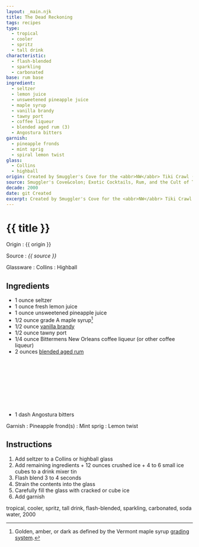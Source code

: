 ```yaml
---
layout: _main.njk
title: The Dead Reckoning
tags: recipes
type:
  - tropical
  - cooler
  - spritz
  - tall drink
characteristic:
  - flash-blended
  - sparkling
  - carbonated
base: rum base
ingredient:
  - seltzer
  - lemon juice
  - unsweetened pineapple juice
  - maple syrup
  - vanilla brandy
  - tawny port
  - coffee liqueur
  - blended aged rum (3)
  - Angostura bitters
garnish:
  - pineapple fronds
  - mint sprig
  - spiral lemon twist
glass:
  - Collins
  - highball
origin: Created by Smuggler's Cove for the <abbr>NW</abbr> Tiki Crawl (now Tiki Kon) in 2007.
source: Smuggler's Cove&colon; Exotic Cocktails, Rum, and the Cult of Tiki
decade: 2000
date: git Created
excerpt: Created by Smuggler's Cove for the <abbr>NW</abbr> Tiki Crawl (now Tiki Kon) in 2007.
---
```

<!-- markdownlint-disable MD025 -->
# {{ title }}
<!-- markdownlint-enable MD025 -->

Origin
  : {{ origin }}

Source
  : <cite><span data-pagefind-filter="Source">{{ source }}</span></cite>

Glassware
  : <span data-pagefind-filter="Glassware">Collins</span>
  : <span data-pagefind-filter="Glassware">Highball</span>

## Ingredients

* 1 ounce seltzer
* 1 ounce fresh lemon juice
* 1 ounce unsweetened pineapple juice
* 1/2 ounce grade A maple syrup[^1]
* 1/2 ounce [vanilla brandy](/mixes/vanilla-brandy)
* 1/2 ounce tawny port
* 1/4 ounce Bittermens New Orleans coffee liqueur (or other coffee liqueur)
* 2 ounces [blended aged rum](/rums/05-rum-blended-aged/)<icon-l space="1em" class="bigger" label="(3)"><span class="with-icon"><svg class="icon"><use href="/assets/images/icons/circle-3.svg#circle-3"></use></svg></span></icon-l>
* 1 dash Angostura bitters

[^1]: Golden, amber, or dark as defined by the Vermont maple syrup <a href="https://vermontmaple.org/maple-syrup-grades" target="_blank" rel="external noopener">grading system</a>.

Garnish
  : <span data-pagefind-filter="Garnish">Pineapple frond(s)</span>
  : <span data-pagefind-filter="Garnish">Mint sprig</span>
  : <span data-pagefind-filter="Garnish">Lemon twist</span>

## Instructions

1. Add seltzer to a Collins or highball glass
2. Add remaining ingredients + 12 ounces crushed ice + 4 to 6 small ice cubes to a drink mixer tin
3. Flash blend 3 to 4 seconds
4. Strain the contents into the glass
5. Carefully fill the glass with cracked or cube ice
6. Add garnish

<div
  class="sr-only"
  data-cat[0]="Drink"
  data-type[0]="Tropical"
  data-type[1]="Cooler"
  data-type[2]="Spritz"
  data-type[3]="Tall drink"
  data-char[0]="Flash-blended"
  data-char[1]="Sparkling"
  data-char[2]="Carbonated"
  data-base[0]="Rum/Cane spirits"
  data-ingredient[0]="Seltzer"
  data-ingredient[1]="Soda water"
  data-ingredient[2]="Lemon juice"
  data-ingredient[3]="Pineapple juice, unsweetened"
  data-ingredient[4]="Maple syrup"
  data-ingredient[5]="Brandy, vanilla"
  data-ingredient[6]="Port, tawny"
  data-ingredient[7]="Coffee liqueur"
  data-ingredient[8]="Bittermens New Orleans coffee liqueur"
  data-ingredient[9]="Blended aged rum [3]"
  data-ingredient[10]="Angostura bitters"
  data-ingredient[11]="Wine, fortified"
  data-pantry[0]="Pineapple frond(s)"
  data-pantry[1]="Mint sprig"
  data-pantry[2]="Lemon twist"
  data-juice[0]="Lemon juice"
  data-juice[1]="Pineapple juice, unsweetened"
  data-syrup[0]="Maple syrup"
  data-liquor[0]="Brandy, vanilla"
  data-liquor[1]="Port, tawny"
  data-liquor[2]="Coffee liqueur"
  data-liquor[3]="Bittermens New Orleans coffee liqueur"
  data-liquor[4]="Blended aged rum [3]"
  data-liquor[5]="Wine, fortified"
  data-soda[0]="Seltzer"
  data-soda[1]="Soda water"
  data-bitters[0]="Angostura bitters"
  data-beer-wine[0]="Port, tawny"
  data-beer-wine[1]="Wine, fortified"
  data-origin[0]="Smuggler’s Cove"
  data-decade[0]="2000"
  data-pagefind-filter="
    Category[data-cat[0]],
    Type[data-type[0]],
    Type[data-type[1]],
    Type[data-type[2]],
    Type[data-type[3]],
    Characteristic[data-char[0]],
    Characteristic[data-char[1]],
    Characteristic[data-char[2]],
    Base[data-base[0]],
    Ingredient[data-ingredient[0]],
    Ingredient[data-ingredient[1]],
    Ingredient[data-ingredient[2]],
    Ingredient[data-ingredient[3]],
    Ingredient[data-ingredient[4]],
    Ingredient[data-ingredient[5]],
    Ingredient[data-ingredient[6]],
    Ingredient[data-ingredient[7]],
    Ingredient[data-ingredient[8]],
    Ingredient[data-ingredient[9]],
    Ingredient[data-ingredient[10]],
    Ingredient[data-ingredient[11]],
    Pantry[data-pantry[0]],
    Pantry[data-pantry[1]],
    Pantry[data-pantry[2]],
    Juice[data-juice[0]],
    Juice[data-juice[1]],
    Syrup[data-syrup[0]],
    Liquor[data-liquor[0]],
    Liquor[data-liquor[1]],
    Liquor[data-liquor[2]],
    Liquor[data-liquor[3]],
    Liquor[data-liquor[4]],
    Liquor[data-liquor[5]],
    Soda & seltzer[data-soda[0]],
    Soda & seltzer[data-soda[1]],
    Bitters[data-bitters[0]],
    Beer & Wine[data-beer-wine[0]],
    Beer & Wine[data-beer-wine[1]],
    Origin[data-origin[0]],
    Decade[data-decade[0]]
  "
>
</div>

<div class="keywords" aria-hidden>tropical, cooler, spritz, tall drink, flash-blended, sparkling, carbonated, soda water, 2000</div>
